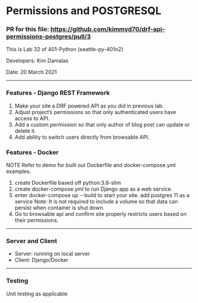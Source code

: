 # Permissions and POSTGRESQL



### PR for this file: https://github.com/kimmyd70/drf-api-permissions-postgres/pull/3

This is Lab 32 of 401-Python (seattle-py-401n2)

Developers: Kim Damalas

Date: 20 March 2021
____________________

### Features - Django REST Framework
1. Make your site a DRF powered API as you did in previous lab.
2. Adjust project’s permissions so that only authenticated users have access to API.
3. Add a custom permission so that only author of blog post can update or delete it.
4. Add ability to switch users directly from browsable API.

### Features - Docker
NOTE Refer to demo for built out Dockerfile and docker-compose.yml examples.

1. create Dockerfile based off python:3.8-slim
2. create docker-compose.yml to run Django app as a web service.
3. enter docker-compose up --build to start your site.
add postgres 11 as a service
Note: It is not required to include a volume so that data can persist when container is shut down.
4. Go to browsable api and confirm site properly restricts users based on their permissions.

__________________

### Server and Client

- Server: running on local server
- Client: Django/Docker

____________________

### Testing

Unit testing as applicable